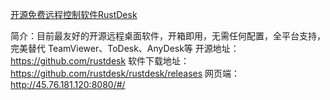 [开源免费远程控制软件RustDesk](https://github.com/cloudswave/blog/issues/33)

简介：目前最友好的开源远程桌面软件，开箱即用，无需任何配置，全平台支持，完美替代 TeamViewer、ToDesk、AnyDesk等
开源地址：https://github.com/rustdesk
软件下载地址：https://github.com/rustdesk/rustdesk/releases
网页端：http://45.76.181.120:8080/#/

